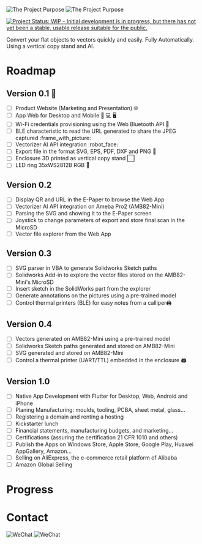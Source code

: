 ![The Project Purpose](https://raw.githubusercontent.com/ajsb85/vane.ai/main/press/projectpurpose-dark.png#gh-dark-mode-only)
![The Project Purpose](https://raw.githubusercontent.com/ajsb85/vane.ai/main/press/projectpurpose-light.png#gh-light-mode-only)

[![Project Status: WIP – Initial development is in progress, but there has not yet been a stable, usable release suitable for the public.](https://www.repostatus.org/badges/latest/wip.svg)](https://www.repostatus.org/#wip)

Convert your flat objects to vectors quickly and easily. Fully Automatically. Using a vertical copy stand and AI.

# Roadmap

## Version 0.1 :tada: 

- [ ] Product Website (Marketing and Presentation) :globe_with_meridians: 
- [ ] App Web for Desktop and Mobile :iphone: :computer: :desktop_computer: 
- [ ] Wi-Fi credentials provisioning using the Web Bluetooth API :blue_heart:
- [ ] BLE characteristic to read the URL generated to share the JPEG captured :frame_with_picture:
- [ ] Vectorizer AI API integration :robot_face: 
- [ ] Export file in the format SVG, EPS, PDF, DXF and PNG :floppy_disk: 
- [ ] Enclosure 3D printed as vertical copy stand :white_large_square: 
- [ ] LED ring 35xWS2812B RGB :flashlight: 

## Version 0.2 
- [ ] Display QR and URL in the E-Paper to browse the Web App
- [ ] Vectorizer AI API integration on Ameba Pro2 (AMB82-Mini)
- [ ] Parsing the SVG and showing it to the E-Paper screen
- [ ] Joystick to change parameters of export and store final scan in the MicroSD
- [ ] Vector file explorer from the Web App

## Version 0.3
- [ ] SVG parser in VBA to generate Solidworks Sketch paths
- [ ] Solidworks Add-in to explore the vector files stored on the AMB82-Mini's MicroSD
- [ ] Insert sketch in the SolidWorks part from the explorer
- [ ] Generate annotations on the pictures using a pre-trained model
- [ ] Control thermal printers (BLE) for easy notes from a calliper:printer: 

## Version 0.4
- [ ] Vectors generated on AMB82-Mini using a pre-trained model
- [ ] Solidworks Sketch paths generated and stored on AMB82-Mini
- [ ] SVG generated and stored on AMB82-Mini
- [ ] Control a thermal printer (UART/TTL) embedded in the enclosure :printer: 

## Version 1.0
- [ ] Native App Development with Flutter for Desktop, Web, Android and iPhone
- [ ] Planing Manufacturing: moulds, tooling, PCBA, sheet metal, glass...
- [ ] Registering a domain and renting a hosting
- [ ] Kickstarter lunch
- [ ] Financial statements, manufacturing budgets, and marketing...
- [ ] Certifications (assuring the certification 21 CFR 1010 and others)
- [ ] Publish the Apps on Windows Store, Apple Store, Google Play, Huawei AppGallery, Amazon...
- [ ] Selling on AliExpress, the e-commerce retail platform of Alibaba
- [ ] Amazon Global Selling

# Progress 

# Contact

![WeChat](https://raw.githubusercontent.com/ajsb85/vane.ai/main/press/contact-dark.png#gh-dark-mode-only)
![WeChat](https://raw.githubusercontent.com/ajsb85/vane.ai/main/press/contact-light.png#gh-light-mode-only)
